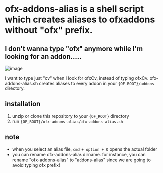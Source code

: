 ofx-addons-alias is a shell script which creates aliases to ofxaddons without "ofx" prefix.
================

## I don't wanna type "ofx" anymore while I'm looking for an addon.....

![image](https://31.media.tumblr.com/d7f273534496832d4d468c54425da71a/tumblr_n0mvh0ktgU1s2up8jo1_1280.png)

I want to type just "cv" when I look for ofxCv, instead of typing ofxCv.
ofx-addons-alias.sh creates aliases to every addon in your `{OF-ROOT}/addons` directory.


## installation
1. unzip or clone this repository to your `{OF_ROOT}` directory
2. run `{OF_ROOT}/ofx-addons-alias/ofx-addons-alias.sh`

## note
- when you select an alias file, `cmd + option + O` opens the actual folder
- you can rename ofx-addons-alias dirname. for instance, you can rename "ofx-addons-alias" to "addons-alias" since we are going to avoid typing ofx prefix!